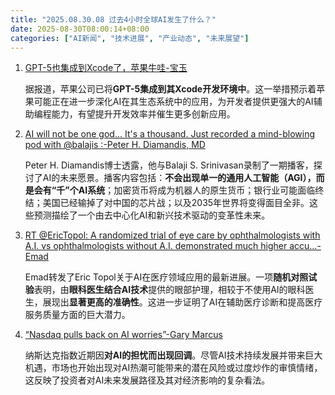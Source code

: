 ```yaml
---
title: "2025.08.30.08 过去4小时全球AI发生了什么？"
date: 2025-08-30T08:00:14+08:00
categories: ["AI新闻", "技术进展", "产业动态", "未来展望"]
---
```


1.  [GPT-5也集成到Xcode了，苹果牛哇-宝玉](https://x.com/dotey/status/1961559620075266543)

    据报道，苹果公司已将**GPT-5集成到其Xcode开发环境中**。这一举措预示着苹果可能正在进一步深化AI在其生态系统中的应用，为开发者提供更强大的AI辅助编程能力，有望提升开发效率并催生更多创新应用。

2.  [AI will not be one god... It's a thousand. Just recorded a mind-blowing pod with @balajis :-Peter H. Diamandis, MD](https://x.com/PeterDiamandis/status/1961539476187943218)

    Peter H. Diamandis博士透露，他与Balaji S. Srinivasan录制了一期播客，探讨了AI的未来愿景。播客内容包括：**不会出现单一的通用人工智能（AGI），而是会有“千”个AI系统**；加密货币将成为机器人的原生货币；银行业可能面临终结；美国已经输掉了对中国的芯片战；以及2035年世界将变得面目全非。这些预测描绘了一个由去中心化AI和新兴技术驱动的变革性未来。

3.  [RT @EricTopol: A randomized trial of eye care by ophthalmologists with A.I. vs ophthalmologists without A.I. demonstrated much higher accu…-Emad](https://x.com/EMostaque/status/1961532598796058628)

    Emad转发了Eric Topol关于AI在医疗领域应用的最新进展。一项**随机对照试验**表明，由**眼科医生结合AI技术**提供的眼部护理，相较于不使用AI的眼科医生，展现出**显著更高的准确性**。这进一步证明了AI在辅助医疗诊断和提高医疗服务质量方面的巨大潜力。

4.  [“Nasdaq pulls back on AI worries”-Gary Marcus](https://x.com/GaryMarcus/status/1961530736676331779)

    纳斯达克指数近期因**对AI的担忧而出现回调**。尽管AI技术持续发展并带来巨大机遇，市场也开始出现对AI热潮可能带来的潜在风险或过度炒作的审慎情绪，这反映了投资者对AI未来发展路径及其对经济影响的复杂看法。